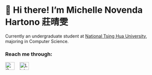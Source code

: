 <h1>👋 Hi there! I’m Michelle Novenda Hartono 莊晴雯</h1>
<p>Currently an undergraduate student at <a href="https://nthu-en.site.nthu.edu.tw/">National Tsing Hua University</a>, majoring in Computer Science.</p>
<h3>Reach me through:</h3>
<a href="mailto:mnhartono@gmail.com" target="_top"><img src="https://upload.wikimedia.org/wikipedia/commons/thumb/7/7e/Gmail_icon_%282020%29.svg/2560px-Gmail_icon_%282020%29.svg.png" alt="Gmail Logo" width="30" height="25"></a>
&nbsp&nbsp
<a href="http://www.linkedin.com/in/michelle-novenda-hartono"><img src="https://upload.wikimedia.org/wikipedia/commons/c/ca/LinkedIn_logo_initials.png" alt="LinkedIn Logo" width="30" height="25"></a>

<!---
michellenovenda/michellenovenda is a ✨ special ✨ repository because its `README.md` (this file) appears on your GitHub profile.
You can click the Preview link to take a look at your changes.
--->
